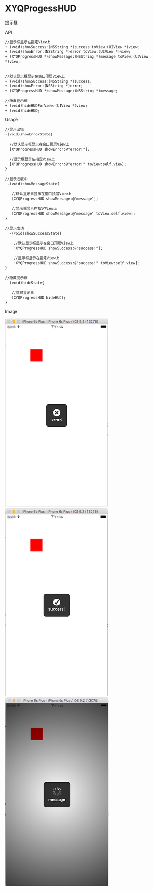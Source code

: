 # XYQProgessHUD
提示框

API

    //显示框显示在指定View上
    + (void)showSuccess:(NSString *)success toView:(UIView *)view;
    + (void)showError:(NSString *)error toView:(UIView *)view;
    + (XYQProgressHUD *)showMessage:(NSString *)message toView:(UIView *)view;


    //默认显示框显示在窗口顶层View上
    + (void)showSuccess:(NSString *)success;
    + (void)showError:(NSString *)error;
    + (XYQProgressHUD *)showMessage:(NSString *)message;

    //隐藏显示框
    + (void)hideHUDForView:(UIView *)view;
    + (void)hideHUD;
    
Usage

    //显示出错
    -(void)showErrorState{
      
      //默认显示框显示在窗口顶层View上
      [XYQProgressHUD showError:@"error!"];
      
      //显示框显示在指定View上
      [XYQProgressHUD showError:@"error!" toView:self.view];
    }
        
    //显示进度中
     -(void)showMessageState{
      
       //默认显示框显示在窗口顶层View上
       [XYQProgressHUD showMessage:@"message"];
       
       //显示框显示在指定View上
       [XYQProgressHUD showMessage:@"message" toView:self.view];
    }

    //显示成功
      -(void)showSuccessState{
      
        //默认显示框显示在窗口顶层View上
        [XYQProgressHUD showSuccess:@"success!"];
        
        //显示框显示在指定View上
        [XYQProgressHUD showSuccess:@"success!" toView:self.view];
    }   
       
    //隐藏提示框 
     -(void)hideState{
       
       //隐藏显示框
       [XYQProgressHUD hideHUD];
    }

Image

  ![image](https://github.com/xiayuanquan/XYQProgessHUD/blob/master/screenshots/failureImg.png)
  ![image](https://github.com/xiayuanquan/XYQProgessHUD/blob/master/screenshots/messageImg.png)
  ![image](https://github.com/xiayuanquan/XYQProgessHUD/blob/master/screenshots/successImg.png)
